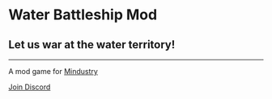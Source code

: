 # Water Battleship Mod
## Let us war at the water territory!
---
A mod game for [Mindustry](https://github.com/Anuken/Mindustry)






[Join Discord](https://discord.gg/hSqjzEp5u7)
